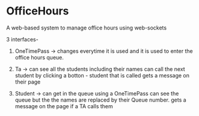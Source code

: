 # OfficeHours
A web-based system to manage office hours using web-sockets

3 interfaces-
 1. OneTimePass ->
 changes everytime it is used and it is used to enter the office hours queue.
  
2. Ta -> 
    can see all the students including their names
    can call the next student by clicking a botton - student that is called gets a message on their page
    
3. Student -> 
    can get in the queue using a OneTimePass
    can see the queue but the the names are replaced by their Queue number.
    gets a message on the page if a TA calls them


